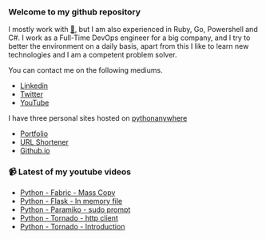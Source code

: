 ### Welcome to my github repository

I mostly work with [:snake:](https://www.python.org/), but I am also experienced in Ruby, Go, Powershell and C#. I work as a Full-Time DevOps engineer for a big company, and I try to better the environment on a daily basis, apart from this I like to learn new technologies and I am a competent problem solver.

You can contact me on the following mediums.
- [Linkedin](https://www.linkedin.com/in/r3ap3rpy)
- [Twitter](https://twitter.com/r3ap3rpy)
- [YouTube](https://www.youtube.com/channel/UC1qkMXH8d2I9DDAtBSeEHqg)

I have three personal sites hosted on [pythonanywhere](https://www.pythonanywhere.com/)
- [Portfolio](http://r3ap3rpy.pythonanywhere.com/)
- [URL Shortener](http://shortenpy.pythonanywhere.com/)
- [Github.io](https://r3ap3rpy.github.io/)

### :video_camera: Latest of my youtube videos
<!-- YOUTUBE:START -->
- [Python - Fabric - Mass Copy](https://www.youtube.com/watch?v=wkRDqjLUkYo)
- [Python - Flask - In memory file](https://www.youtube.com/watch?v=h8FS7EB8Fw8)
- [Python - Paramiko - sudo prompt](https://www.youtube.com/watch?v=fVOFWehhc38)
- [Python - Tornado - http client](https://www.youtube.com/watch?v=lVh5BSZLvY0)
- [Python - Tornado - Introduction](https://www.youtube.com/watch?v=0nqjKqCAJI8)
<!-- YOUTUBE:END -->

